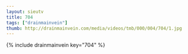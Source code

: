 ```yaml
--- 
layout: sieutv
title: 704
tags: ["drainmainvein"]
thumb: http://drainmainvein.com/media/videos/tmb/000/004/704/1.jpg
---
```

{% include drainmainvein key="704" %} 
